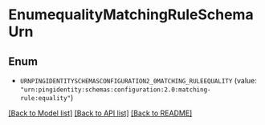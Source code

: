 # EnumequalityMatchingRuleSchemaUrn

## Enum


* `URNPINGIDENTITYSCHEMASCONFIGURATION2_0MATCHING_RULEEQUALITY` (value: `"urn:pingidentity:schemas:configuration:2.0:matching-rule:equality"`)


[[Back to Model list]](../README.md#documentation-for-models) [[Back to API list]](../README.md#documentation-for-api-endpoints) [[Back to README]](../README.md)


